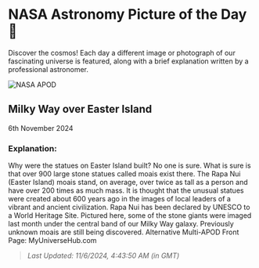 
  # NASA Astronomy Picture of the Day 🌌

  Discover the cosmos! Each day a different image or photograph of our fascinating universe is featured, along with a brief explanation written by a professional astronomer.

![NASA APOD](https://apod.nasa.gov/apod/image/2411/IslandMoai_Dury_2831.jpg)

## Milky Way over Easter Island

6th November 2024

### Explanation: 

Why were the statues on Easter Island built?  No one is sure.  What is sure is that over 900 large stone statues called moais exist there.  The Rapa Nui (Easter Island) moais stand, on average, over twice as tall as a person and have over 200 times as much mass.  It is thought that the unusual statues were created about 600 years ago in the images of local leaders of a vibrant and ancient civilization.  Rapa Nui has been declared by UNESCO to a World Heritage Site. Pictured here, some of the stone giants were imaged last month under the central band of our Milky Way galaxy.  Previously unknown moais are still being discovered.    Alternative Multi-APOD Front Page: MyUniverseHub.com

> _Last Updated: 11/6/2024, 4:43:50 AM (in GMT)_
